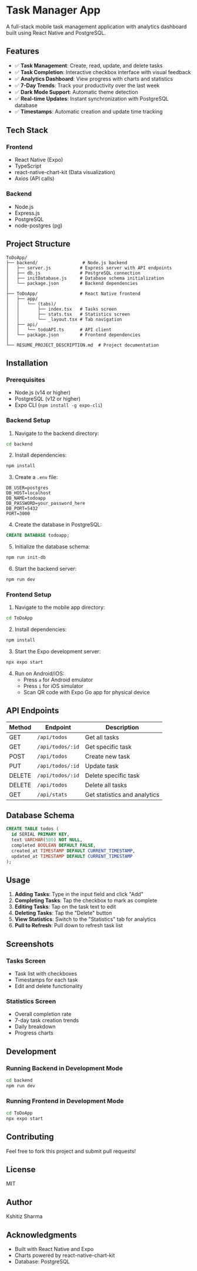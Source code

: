 # Task Manager App

A full-stack mobile task management application with analytics dashboard built using React Native and PostgreSQL.

## Features

- ✅ **Task Management**: Create, read, update, and delete tasks
- ✅ **Task Completion**: Interactive checkbox interface with visual feedback
- ✅ **Analytics Dashboard**: View progress with charts and statistics
- ✅ **7-Day Trends**: Track your productivity over the last week
- ✅ **Dark Mode Support**: Automatic theme detection
- ✅ **Real-time Updates**: Instant synchronization with PostgreSQL database
- ✅ **Timestamps**: Automatic creation and update time tracking

## Tech Stack

### Frontend
- React Native (Expo)
- TypeScript
- react-native-chart-kit (Data visualization)
- Axios (API calls)

### Backend
- Node.js
- Express.js
- PostgreSQL
- node-postgres (pg)

## Project Structure

```
ToDoApp/
├── backend/                 # Node.js backend
│   ├── server.js           # Express server with API endpoints
│   ├── db.js               # PostgreSQL connection
│   ├── initDatabase.js     # Database schema initialization
│   └── package.json        # Backend dependencies
│
├── ToDoApp/                # React Native frontend
│   ├── app/
│   │   └── (tabs)/
│   │       ├── index.tsx   # Tasks screen
│   │       ├── stats.tsx   # Statistics screen
│   │       └── _layout.tsx # Tab navigation
│   ├── api/
│   │   └── todoAPI.ts      # API client
│   └── package.json        # Frontend dependencies
│
└── RESUME_PROJECT_DESCRIPTION.md  # Project documentation
```

## Installation

### Prerequisites
- Node.js (v14 or higher)
- PostgreSQL (v12 or higher)
- Expo CLI (`npm install -g expo-cli`)

### Backend Setup

1. Navigate to the backend directory:
```bash
cd backend
```

2. Install dependencies:
```bash
npm install
```

3. Create a `.env` file:
```env
DB_USER=postgres
DB_HOST=localhost
DB_NAME=todoapp
DB_PASSWORD=your_password_here
DB_PORT=5432
PORT=3000
```

4. Create the database in PostgreSQL:
```sql
CREATE DATABASE todoapp;
```

5. Initialize the database schema:
```bash
npm run init-db
```

6. Start the backend server:
```bash
npm run dev
```

### Frontend Setup

1. Navigate to the mobile app directory:
```bash
cd ToDoApp
```

2. Install dependencies:
```bash
npm install
```

3. Start the Expo development server:
```bash
npx expo start
```

4. Run on Android/iOS:
   - Press `a` for Android emulator
   - Press `i` for iOS simulator
   - Scan QR code with Expo Go app for physical device

## API Endpoints

| Method | Endpoint | Description |
|--------|----------|-------------|
| GET | `/api/todos` | Get all tasks |
| GET | `/api/todos/:id` | Get specific task |
| POST | `/api/todos` | Create new task |
| PUT | `/api/todos/:id` | Update task |
| DELETE | `/api/todos/:id` | Delete specific task |
| DELETE | `/api/todos` | Delete all tasks |
| GET | `/api/stats` | Get statistics and analytics |

## Database Schema

```sql
CREATE TABLE todos (
  id SERIAL PRIMARY KEY,
  text VARCHAR(500) NOT NULL,
  completed BOOLEAN DEFAULT FALSE,
  created_at TIMESTAMP DEFAULT CURRENT_TIMESTAMP,
  updated_at TIMESTAMP DEFAULT CURRENT_TIMESTAMP
);
```

## Usage

1. **Adding Tasks**: Type in the input field and click "Add"
2. **Completing Tasks**: Tap the checkbox to mark as complete
3. **Editing Tasks**: Tap on the task text to edit
4. **Deleting Tasks**: Tap the "Delete" button
5. **View Statistics**: Switch to the "Statistics" tab for analytics
6. **Pull to Refresh**: Pull down to refresh task list

## Screenshots

### Tasks Screen
- Task list with checkboxes
- Timestamps for each task
- Edit and delete functionality

### Statistics Screen
- Overall completion rate
- 7-day task creation trends
- Daily breakdown
- Progress charts

## Development

### Running Backend in Development Mode
```bash
cd backend
npm run dev
```

### Running Frontend in Development Mode
```bash
cd ToDoApp
npx expo start
```

## Contributing

Feel free to fork this project and submit pull requests!

## License

MIT

## Author

Kshitiz Sharma

## Acknowledgments

- Built with React Native and Expo
- Charts powered by react-native-chart-kit
- Database: PostgreSQL
